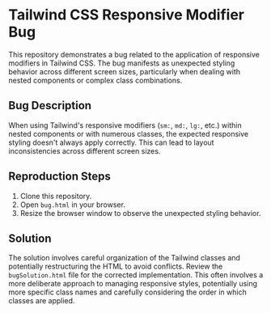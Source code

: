 # Tailwind CSS Responsive Modifier Bug

This repository demonstrates a bug related to the application of responsive modifiers in Tailwind CSS. The bug manifests as unexpected styling behavior across different screen sizes, particularly when dealing with nested components or complex class combinations.

## Bug Description

When using Tailwind's responsive modifiers (`sm:`, `md:`, `lg:`, etc.) within nested components or with numerous classes, the expected responsive styling doesn't always apply correctly.  This can lead to layout inconsistencies across different screen sizes.

## Reproduction Steps

1. Clone this repository.
2. Open `bug.html` in your browser.
3. Resize the browser window to observe the unexpected styling behavior.

## Solution

The solution involves careful organization of the Tailwind classes and potentially restructuring the HTML to avoid conflicts.  Review the `bugSolution.html` file for the corrected implementation.  This often involves a more deliberate approach to managing responsive styles, potentially using more specific class names and carefully considering the order in which classes are applied.